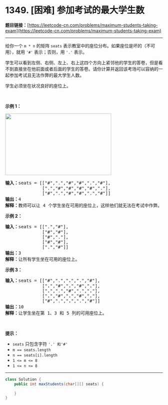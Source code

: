 # 1349. [困难] 参加考试的最大学生数

**题目链接：**[https://leetcode-cn.com/problems/maximum-students-taking-exam](https://leetcode-cn.com/problems/maximum-students-taking-exam)

---

<div class="content__1Y2H">
 <div class="notranslate">
  <p>给你一个&nbsp;<code>m&nbsp;* n</code>&nbsp;的矩阵 <code>seats</code>&nbsp;表示教室中的座位分布。如果座位是坏的（不可用），就用&nbsp;<code>'#'</code>&nbsp;表示；否则，用&nbsp;<code>'.'</code>&nbsp;表示。</p> 
  <p>学生可以看到左侧、右侧、左上、右上这四个方向上紧邻他的学生的答卷，但是看不到直接坐在他前面或者后面的学生的答卷。请你计算并返回该考场可以容纳的一起参加考试且无法作弊的最大学生人数。</p> 
  <p>学生必须坐在状况良好的座位上。</p> 
  <p>&nbsp;</p> 
  <p><strong>示例 1：</strong></p> 
  <p><img style="height: 197px; width: 339px;" src="/aliyun-lc-upload/uploads/2020/02/09/image.png"></p> 
  <pre class="language-text"><strong>输入：</strong>seats = [["#",".","#","#",".","#"],
&nbsp;             [".","#","#","#","#","."],
&nbsp;             ["#",".","#","#",".","#"]]
<strong>输出：</strong>4
<strong>解释：</strong>教师可以让 4 个学生坐在可用的座位上，这样他们就无法在考试中作弊。 
</pre> 
  <p><strong>示例 2：</strong></p> 
  <pre class="language-text"><strong>输入：</strong>seats = [[".","#"],
&nbsp;             ["#","#"],
&nbsp;             ["#","."],
&nbsp;             ["#","#"],
&nbsp;             [".","#"]]
<strong>输出：</strong>3
<strong>解释：</strong>让所有学生坐在可用的座位上。
</pre> 
  <p><strong>示例 3：</strong></p> 
  <pre class="language-text"><strong>输入：</strong>seats = [["#",".","<strong>.</strong>",".","#"],
&nbsp;             ["<strong>.</strong>","#","<strong>.</strong>","#","<strong>.</strong>"],
&nbsp;             ["<strong>.</strong>",".","#",".","<strong>.</strong>"],
&nbsp;             ["<strong>.</strong>","#","<strong>.</strong>","#","<strong>.</strong>"],
&nbsp;             ["#",".","<strong>.</strong>",".","#"]]
<strong>输出：</strong>10
<strong>解释：</strong>让学生坐在第 1、3 和 5 列的可用座位上。
</pre> 
  <p>&nbsp;</p> 
  <p><strong>提示：</strong></p> 
  <ul> 
   <li><code>seats</code>&nbsp;只包含字符&nbsp;<code>'.'&nbsp;和</code><code>'#'</code></li> 
   <li><code>m ==&nbsp;seats.length</code></li> 
   <li><code>n ==&nbsp;seats[i].length</code></li> 
   <li><code>1 &lt;= m &lt;= 8</code></li> 
   <li><code>1 &lt;= n &lt;= 8</code></li> 
  </ul> 
 </div>
</div>

---

```java
class Solution {
    public int maxStudents(char[][] seats) {
        
    }
}
```
